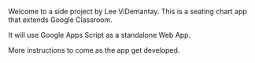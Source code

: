 Welcome to a side project by Lee ViDemantay.
This is a seating chart app that extends Google Classroom. 

It will use Google Apps Script as a standalone Web App.

More instructions to come as the app get developed. 
